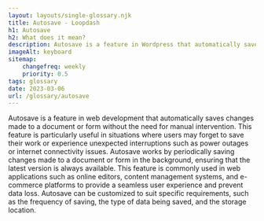 ```yaml
--- 
layout: layouts/single-glossary.njk
title: Autosave - Loopdash
h1: Autosave
h2: What does it mean?
description: Autosave is a feature in Wordpress that automatically saves drafts of posts or pages at regular intervals to prevent data loss in case of unexpected events such as power outages or browser crashes.
imageAlt: keyboard
sitemap:
	changefreq: weekly
	priority: 0.5
tags: glossary
date: 2023-03-06
url: /glossary/autosave
---
```


Autosave is a feature in web development that automatically saves changes made to a document or form without the need for manual intervention. This feature is particularly useful in situations where users may forget to save their work or experience unexpected interruptions such as power outages or internet connectivity issues. Autosave works by periodically saving changes made to a document or form in the background, ensuring that the latest version is always available. This feature is commonly used in web applications such as online editors, content management systems, and e-commerce platforms to provide a seamless user experience and prevent data loss. Autosave can be customized to suit specific requirements, such as the frequency of saving, the type of data being saved, and the storage location.
